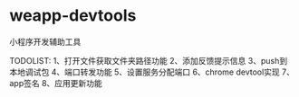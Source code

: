 # weapp-devtools
小程序开发辅助工具


TODOLIST:
1、打开文件获取文件夹路径功能
2、添加反馈提示信息
3、push到本地调试包
4、端口转发功能
5、设置服务分配端口
6、chrome devtool实现
7、app签名
8、应用更新功能